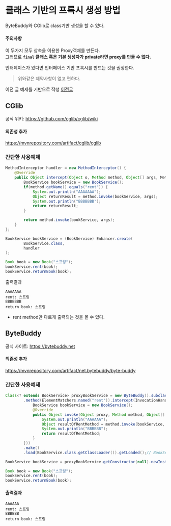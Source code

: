 # 클래스 기반의 프록시 생성 방법
ByteBuddy와 CGlib로 class기반 생성을 할 수 있다.

#### 주의사항
이 두가지 모두 상속을 이용한 Proxy객체를 만든다.  
그러므로 **`final` 클래스 혹은 기본 생성자가 private라면 proxy를 만들 수 없다.** 

인터페이스가 있다면 인터페이스 기반 프록시를 만드는 것을 권장한다.
> 위와같은 제약사항이 없고 편하다.

이전 글 예제를 기반으로 작성 [이전글](dynamic-proxy.md)
## CGlib
공식 위키: https://github.com/cglib/cglib/wiki
#### 의존성 추가
https://mvnrepository.com/artifact/cglib/cglib

### 간단한 사용예제
```java
MethodInterceptor handler = new MethodInterceptor() {
    @Override
    public Object intercept(Object o, Method method, Object[] args, MethodProxy methodProxy) throws Throwable {
        BookService bookService = new BookService();
        if(method.getName().equals("rent")) {
            System.out.println("AAAAAAA");
            Object returnResult = method.invoke(bookService, args);
            System.out.println("BBBBBBB");
            return returnResult;
        }

        return method.invoke(bookService, args);
    }
};

BookService bookService = (BookService) Enhancer.create(
        BookService.class,
        handler
);

Book book = new Book("스프링");
bookService.rent(book);
bookService.returnBook(book);
```
출력결과
```
AAAAAAA
rent: 스프링
BBBBBBB
return book: 스프링
```
- rent method만 다르게 출력되는 것을 볼 수 있다.


## ByteBuddy
공식 사이트: https://bytebuddy.net
#### 의존성 추가
https://mvnrepository.com/artifact/net.bytebuddy/byte-buddy

### 간단한 사용예제
```java
Class<? extends BookService> proxyBookService = new ByteBuddy().subclass(BookService.class) // BookService의 subclass 생성 선언
        .method(ElementMatchers.named("rent")).intercept(InvocationHandlerAdapter.of(new InvocationHandler() { // rent라는 이름을 가진 메서드에 대한 헨들링을 한다.
            BookService bookService = new BookService();
            @Override
            public Object invoke(Object proxy, Method method, Object[] args) throws Throwable {
                System.out.println("AAAAAA");
                Object resultOfRentMethod = method.invoke(bookService, args);
                System.out.println("BBBBBB");
                return resultOfRentMethod;
            }
        }))
        .make()
        .load(BookService.class.getClassLoader()).getLoaded();// BookService를 로드한 클래스 로더에서 로딩된 결과를 가지고 온다.

BookService bookService = proxyBookService.getConstructor(null).newInstance();

Book book = new Book("스프링");
bookService.rent(book);
bookService.returnBook(book);
```

#### 출력결과
```
AAAAAA
rent: 스프링
BBBBBB
return book: 스프링
```
